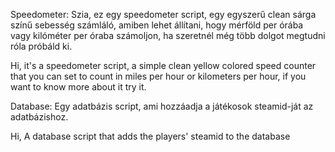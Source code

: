 Speedometer:
Szia, ez egy speedometer script, egy egyszerű clean sárga színű sebesség számláló, amiben lehet állítani, hogy mérföld per órába vagy kilóméter per óraba számoljon, ha szeretnél még több dolgot megtudni róla próbáld ki.

Hi, it's a speedometer script, a simple clean yellow colored speed counter that you can set to count in miles per hour or kilometers per hour, if you want to know more about it try it.

Database:
Egy adatbázis script, ami hozzáadja a játékosok steamid-ját az adatbázishoz.

Hi, A database script that adds the players' steamid to the database
